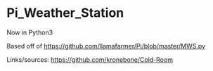 # Pi_Weather_Station

Now in Python3

Based off of https://github.com/llamafarmer/Pi/blob/master/MWS.py

Links/sources: https://github.com/kronebone/Cold-Room
